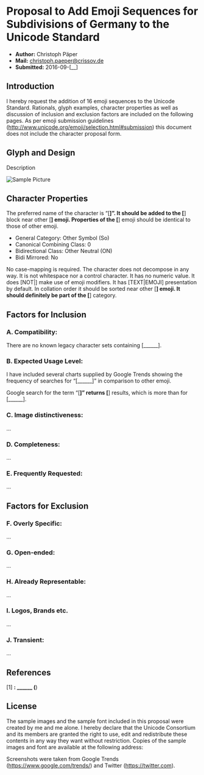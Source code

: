 Proposal to Add Emoji Sequences for Subdivisions of Germany to the Unicode Standard
======================================================

- **Author:** Christoph Päper
- **Mail:** christoph.paeper@crissov.de
- **Submitted:** 2016-09-[__]

Introduction
------------

I hereby request the addition of 16 emoji sequences to the Unicode Standard. Rationals, glyph examples, character properties as well as discussion of inclusion and exclusion factors are included on the following pages.
As per emoji submission guidelines (http://www.unicode.org/emoji/selection.html#submission) this document does not include the character proposal form.

Glyph and Design
----------------

Description

![Sample Picture](.png)

Character Properties
--------------------

The preferred name of the character is “[______]”. It should be added to the [______] block near other [______] emoji. Properties of the [______] emoji should be identical to those of other emoji.

* General Category: Other Symbol (So)
* Canonical Combining Class: 0
* Bidirectional Class: Other Neutral (ON)
* Bidi Mirrored: No

No case-mapping is required. The character does not decompose in any way. It is not whitespace nor a control character. It has no numeric value. It does [NOT|] make use of emoji modifiers. It has [TEXT|EMOJI] presentation by default. In collation order it should be sorted near other [______] emoji. It should definitely be part of the [______] category.

Factors for Inclusion
---------------------

### A. Compatibility:

There are no known legacy character sets containing [______].

### B. Expected Usage Level: 

I have included several charts supplied by Google Trends showing the frequency of searches for “[______]” in comparison to other emoji. 

Google search for the term “[______]” returns [______] results, which is more than for [______].

### C. Image distinctiveness: 

...

### D. Completeness:

...

### E. Frequently Requested:

...

Factors for Exclusion
---------------------

### F. Overly Specific:

...

### G. Open-ended:

...

### H. Already Representable:

...

### I. Logos, Brands etc.

...

### J. Transient:

...

References
----------

[1] ______: ______ (______)

License
-------

The sample images and the sample font included in this proposal were created by me and me alone. I hereby declare that the Unicode Consortium and its members are granted the right to use, edit and redistribute these contents in any way they want without restriction.
Copies of the sample images and font are available at the following address:

Screenshots were taken from Google Trends (https://www.google.com/trends/) and Twitter (https://twitter.com).
